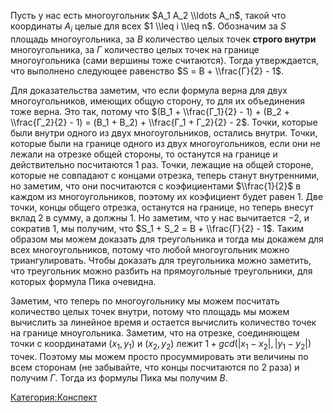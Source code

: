 Пусть у нас есть многоугольник $A_1 A_2 \\ldots A_n$, такой что
координаты $A_i$ целые для всех $1 \\leq i \\leq n$. Обозначим за
$S$ площадь многоугольника, за $В$ количество целых точек **строго
внутри** многоугольника, за $Г$ количество целых точек на границе
многоугольника (сами вершины тоже считаются). Тогда утверждается, что
выполнено следующее равенство $S = В + \\frac{Г}{2} - 1$.

Для доказательства заметим, что если формула верна для двух
многоугольников, имеющих общую сторону, то для их
объединения тоже верна. Это так, потому что $(В_1 +
\\frac{Г_1}{2} - 1) + (В_2 + \\frac{Г_2}{2} - 1) = (B_1 + B_2) +
\\frac{Г_1 + Г_2}{2} - 2$. Точки, которые были внутри одного из двух
многоугольников, остались внутри. Точки, которые были на границе
одного из двух многоугольников, если они не лежали на отрезке
общей стороны, то останутся на границе и действительно посчитаются
$1$ раз. Точки, лежащие на общей стороне, которые не совпадают с концами
отрезка, теперь станут внутренними, но заметим, что они посчитаются с
коэфициентами $\\frac{1}{2}$ в каждом из многоугольников, поэтому их
коэфициент будет равен $1$. Две точки, концы общего отрезка, останутся
на границе, но теперь внесут вклад $2$ в сумму, а должны $1$. Но
заметим, что у нас вычитается $-2$, и сократив $1$, мы получим,
что $S_1 + S_2 = В + \\frac{Г}{2} - 1$. Таким образом мы можем
доказать для треугольника и тогда мы докажем для всех
многоугольников, потому что любой многоугольник можно
триангулировать. Чтобы доказать для треугольника можно заметить,
что треугольник можно разбить на прямоугольные треугольники, для
которых формула Пика очевидна.

Заметим, что теперь по многоугольнику мы можем посчитать количество
целых точек внутри, потому что площадь мы можем вычислить за
линейное время и остается вычислить количество точек на границе
мноугольника. Заметим, что на отрезке, соединяющем точки с
координатами $(x_1, y_1)$ и $(x_2, y_2)$ лежит $1 +
gcd(|x_1 - x_2|, |y_1 - y_2|)$ точек. Поэтому мы можем просто
просуммировать эти величины по всем сторонам (не забывайте, что
концы посчитаются по $2$ раза) и получим $Г$. Тогда из формулы Пика мы
получим $В$.

[Категория:Конспект](Категория:Конспект "wikilink")